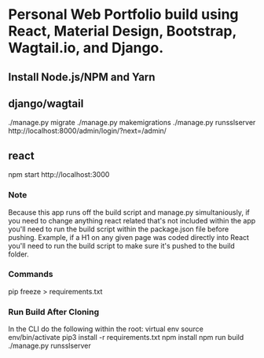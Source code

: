 # Personal Web Portfolio build using React, Material Design, Bootstrap, Wagtail.io, and Django.

## Install Node.js/NPM and Yarn

## django/wagtail
./manage.py migrate
./manage.py makemigrations
./manage.py runsslserver
http://localhost:8000/admin/login/?next=/admin/

## react
npm start
http://localhost:3000

### Note
Because this app runs off the build script and manage.py simultaniously, if you need to change anything react related that's not included within the app you'll need to run the build script within the package.json file before pushing. Example, if a H1 on any given page was coded directly into React you'll need to run the build script to make sure it's pushed to the build folder.

### Commands
pip freeze > requirements.txt

### Run Build After Cloning
In the CLI do the following within the root:
virtual env
source env/bin/activate
pip3 install -r requirements.txt
npm install
npm run build
./manage.py runsslserver